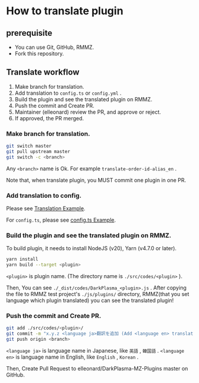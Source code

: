 # How to translate plugin

## prerequisite

- You can use Git, GitHub, RMMZ.
- Fork this repository.

## Translate workflow

1. Make branch for translation.
2. Add translation to `config.ts` or `config.yml` .
3. Build the plugin and see the translated plugin on RMMZ.
4. Push the commit and Create PR.
5. Maintainer (elleonard) review the PR, and approve or reject.
6. If approved, the PR merged.

### Make branch for translation.

```bash
git switch master
git pull upstream master
git switch -c <branch>
```

Any `<branch>` name is Ok.
For example `translate-order-id-alias_en` .

Note that, when translate plugin, you MUST commit one plugin in one PR.

### Add translation to config.

Please see [Translation Example](https://github.com/elleonard/DarkPlasma-MZ-Plugins/pull/53).

For `config.ts`, please see [config.ts Example](https://github.com/elleonard/DarkPlasma-MZ-Plugins/pull/62).

### Build the plugin and see the translated plugin on RMMZ.

To build plugin, it needs to install NodeJS (v20), Yarn (v4.7.0 or later).

```bash
yarn install
yarn build --target <plugin>
```

`<plugin>` is plugin name. (The directory name is `./src/codes/<plugin>` ).

Then, You can see `./_dist/codes/DarkPlasma_<plugin>.js` .
After copying the file to RMMZ test project's `./js/plugins/` directory, RMMZ(that you set language which plugin translated) you can see the translated plugin!

### Push the commit and Create PR.

```bash
git add ./src/codes/<plugin>/
git commit -m "x.y.z <language ja>翻訳を追加 (Add <language en> translation)"
git push origin <branch>
```

`<language ja>` is language name in Japanese, like `英語` , `韓国語` .
`<language en>` is language name in English, like `English` , `Korean` .

Then, Create Pull Request to elleonard/DarkPlasma-MZ-Plugins master on GitHub.
